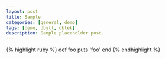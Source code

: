 ```yaml
---
layout: post
title: Sample
categories: [general, demo]
tags: [demo, dbyll, dbtek]
description: Sample placeholder post.
---
```




{% highlight ruby %}
def foo
  puts 'foo'
end
{% endhighlight %}

